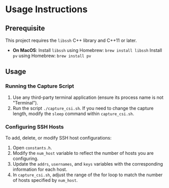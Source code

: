 # Usage Instructions

## Prerequisite

This project requires the `libssh` C++ library and C++11 or later.

- **On MacOS**: Install `libssh` using Homebrew: `brew install libssh`
    Install `pv` using Homebrew: `brew install pv`

## Usage

### Running the Capture Script

1. Use any third-party terminal application (ensure its process name is not "Terminal").
2. Run the script `./capture_csi.sh`. If you need to change the capture length, modify the `sleep` command within `capture_csi.sh`.

### Configuring SSH Hosts

To add, delete, or modify SSH host configurations:

1. Open `constants.h`.
2. Modify the `num_host` variable to reflect the number of hosts you are configuring.
3. Update the `addrs`, `usernames`, and `keys` variables with the corresponding information for each host.
4. In `capture_csi.sh`, adjust the range of the for loop to match the number of hosts specified by `num_host`.
